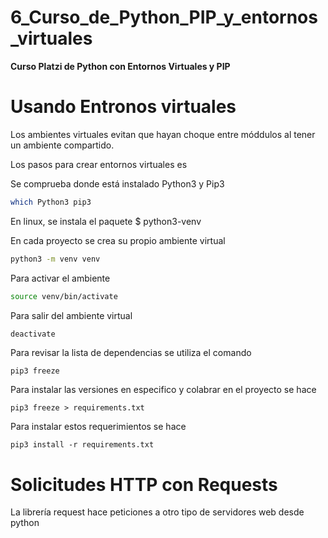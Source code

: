 # 6_Curso_de_Python_PIP_y_entornos_virtuales

**Curso Platzi de Python con Entornos Virtuales y PIP** 

# Usando Entronos virtuales 

Los ambientes virtuales evitan que hayan choque entre móddulos al tener un ambiente compartido. 

Los pasos para crear entornos virtuales es 

Se comprueba donde está instalado Python3 y Pip3 

```sh
which Python3 pip3
```

En linux, se instala el paquete $ python3-venv

En cada proyecto se crea su propio ambiente virtual 

```sh
python3 -m venv venv
```

Para activar el ambiente 

```sh
source venv/bin/activate
```

Para salir del ambiente virtual 

```sh
deactivate
```

Para revisar la lista de dependencias se utiliza el comando 

```
pip3 freeze
```

Para instalar las versiones en especifico y colabrar en el proyecto se hace 

```
pip3 freeze > requirements.txt
```

Para instalar estos requerimientos se hace 

```
pip3 install -r requirements.txt
```

# Solicitudes HTTP con Requests

La librería request hace peticiones a otro tipo de servidores web desde python 


